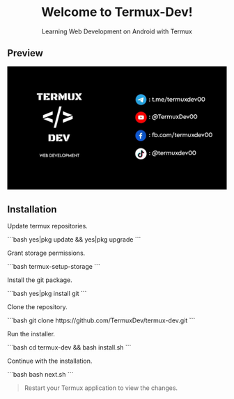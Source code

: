 <h1 align="center">Welcome to Termux-Dev!</h1>
<p align="center">Learning Web Development on Android with Termux</p>
<h2>Preview</h2>
<p align="center">
<img src="https://github.com/TermuxDev/TermuxDev/blob/main/img/cover.jpg">
</p>
<h2>Installation</h2>
<p>Update termux repositories.</p>
```bash
yes|pkg update && yes|pkg upgrade
```

<p>Grant storage permissions.</p>
```bash
termux-setup-storage
```

<p>Install the git package.</p>
```bash
yes|pkg install git
```

<p>Clone the repository.</p>
```bash
git clone https://github.com/TermuxDev/termux-dev.git
```

<p>Run the installer.</p>
```bash
cd termux-dev && bash install.sh
```

<p>Continue with the installation.</p>
```bash
bash next.sh
```

> Restart your Termux application to view the changes.
